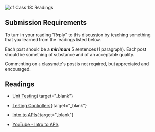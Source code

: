![cf](http://i.imgur.com/7v5ASc8.png) Class 18: Readings

## Submission Requirements

To turn in your reading "Reply" to this discussion by teaching something that you learned from the 
readings listed below.

Each post should be a ***minimum*** 5 sentences (1 paragraph). Each post should be something of substance and 
of an acceptable quality. 

Commenting on a classmate's post is not required, but appreciated and encouraged.
## Readings

- [Unit Testing](https://docs.microsoft.com/en-us/aspnet/mvc/overview/older-versions-1/unit-testing/creating-unit-tests-for-asp-net-mvc-applications-cs){:target="_blank"} 

- [Testing Controllers](https://docs.microsoft.com/en-us/aspnet/core/mvc/controllers/testing?view=aspnetcore-2.1){:target="_blank"} 

- [Intro to APIs](https://docs.microsoft.com/en-us/aspnet/core/tutorials/first-web-api?view=aspnetcore-2.1){:target="_blank"} 

- [YouTube - Intro to APIs](https://www.youtube.com/watch?v=aIkpVzqLuhA&t=1730s)